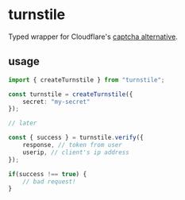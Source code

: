 # turnstile

Typed wrapper for Cloudflare's [captcha alternative](https://developers.cloudflare.com/turnstile/).

## usage

``` typescript
import { createTurnstile } from "turnstile";

const turnstile = createTurnstile({
    secret: "my-secret"
});

// later

const { success } = turnstile.verify({
    response, // token from user
    userip, // client's ip address
});

if(success !== true) {
    // bad request!
}
```